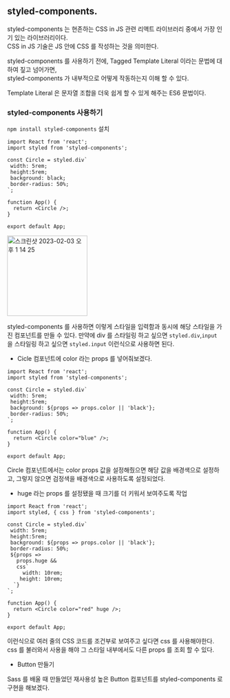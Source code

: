## styled-components.     

styled-components 는 현존하는 CSS in JS 관련 리액트 라이브러리 중에서 가장 인기 있는 라이브러리이다.    
CSS in JS 기술은 JS 안에 CSS 를 작성하는 것을 의미한다.  

styled-components 를 사용하기 전에, Tagged Template Literal 이라는 문법에 대하여 짚고 넘어가면,   
styled-components 가 내부적으로 어떻게 작동하는지 이해 할 수 있다.    

Template Literal 은 문자열 조합을 더욱 쉽게 할 수 있게 해주는 ES6 문법이다.  
 
### styled-components 사용하기   

`npm install styled-components` 설치   

```
import React from 'react';
import styled from 'styled-components';

const Circle = styled.div`
 width: 5rem;
 height:5rem;
 background: black;
 border-radius: 50%;
`; 

function App() {
  return <Circle />;
}

export default App;
```

<img width="186" alt="스크린샷 2023-02-03 오후 1 14 25" src="https://user-images.githubusercontent.com/97012561/216511030-6c430068-a02b-467f-9d43-bdc3c958aa3f.png">


styled-components 를 사용하면 이렇게 스타일을 입력함과 동시에 해당 스타일을 가진 컴포넌트를 만들 수 있다. 만약에 div 를 스타일링 하고 싶으면 `styled.div`,`input` 을 스타일링 하고 싶으면 `styled.input` 이런식으로 사용하면 된다.   

* Cicle 컴포넌트에 color 라는 props 를 넣어줘보겠다.   

```
import React from 'react';
import styled from 'styled-components';

const Circle = styled.div`
 width: 5rem;
 height:5rem;
 background: ${props => props.color || 'black'};
 border-radius: 50%;
`; 

function App() {
  return <Circle color="blue" />;
}

export default App;

```

Circle 컴포넌트에서는 color props 값을 설정해줬으면 해당 값을 배경색으로 설정하고, 그렇지 않으면 검정색을 배경색으로 사용하도록 설정되었다.  


* huge 라는 props 를 설정됐을 때 크기를 더 키워서 보여주도록 작업   

```
import React from 'react';
import styled, { css } from 'styled-components';

const Circle = styled.div`
 width: 5rem;
 height:5rem;
 background: ${props => props.color || 'black'};
 border-radius: 50%;
 ${props => 
   props.huge &&
   css`
     width: 10rem;
    height: 10rem;
  `}
`; 

function App() {
  return <Circle color="red" huge />;
}

export default App;

```

이런식으로 여러 줄의 CSS 코드를 조건부로 보여주고 싶다면 css 를 사용해야한다. css 를 불러와서 사용을 해야 그 스타일 내부에서도 다른 props 를 조회 할 수 있다.    

* Button 만들기  

Sass 를 배울 때 만들었던 재사용성 높은 Button 컴포넌트를 styled-components 로 구현을 해보겠다.   

